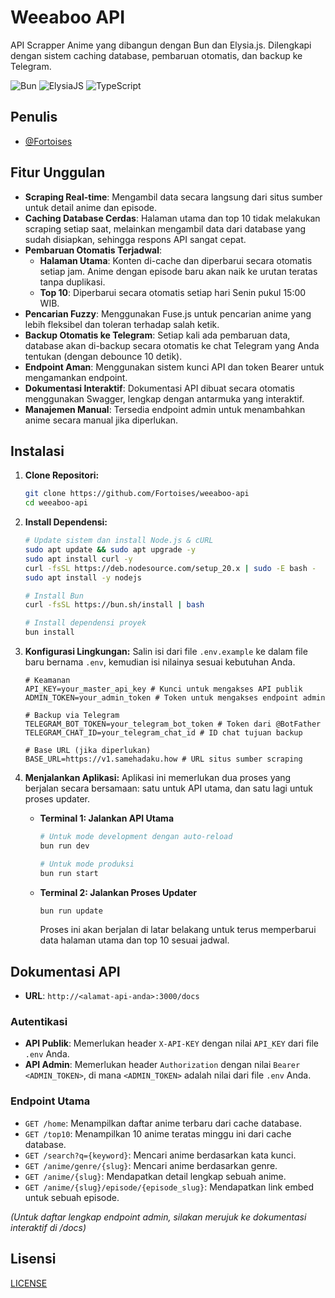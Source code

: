 # Weeaboo API

API Scrapper Anime yang dibangun dengan Bun dan Elysia.js. Dilengkapi dengan sistem caching database, pembaruan otomatis, dan backup ke Telegram.

![Bun](https://img.shields.io/badge/Bun-%23000000.svg?style=for-the-badge&logo=bun)
![ElysiaJS](https://img.shields.io/badge/ElysiaJS-red?style=for-the-badge&logo=elysia)
![TypeScript](https://img.shields.io/badge/TypeScript-blue?style=for-the-badge&logo=typescript)

## Penulis

- [@Fortoises](https://www.github.com/Fortoises)

## Fitur Unggulan

- **Scraping Real-time**: Mengambil data secara langsung dari situs sumber untuk detail anime dan episode.
- **Caching Database Cerdas**: Halaman utama dan top 10 tidak melakukan scraping setiap saat, melainkan mengambil data dari database yang sudah disiapkan, sehingga respons API sangat cepat.
- **Pembaruan Otomatis Terjadwal**:
    - **Halaman Utama**: Konten di-cache dan diperbarui secara otomatis setiap jam. Anime dengan episode baru akan naik ke urutan teratas tanpa duplikasi.
    - **Top 10**: Diperbarui secara otomatis setiap hari Senin pukul 15:00 WIB.
- **Pencarian Fuzzy**: Menggunakan Fuse.js untuk pencarian anime yang lebih fleksibel dan toleran terhadap salah ketik.
- **Backup Otomatis ke Telegram**: Setiap kali ada pembaruan data, database akan di-backup secara otomatis ke chat Telegram yang Anda tentukan (dengan debounce 10 detik).
- **Endpoint Aman**: Menggunakan sistem kunci API dan token Bearer untuk mengamankan endpoint.
- **Dokumentasi Interaktif**: Dokumentasi API dibuat secara otomatis menggunakan Swagger, lengkap dengan antarmuka yang interaktif.
- **Manajemen Manual**: Tersedia endpoint admin untuk menambahkan anime secara manual jika diperlukan.

## Instalasi

1.  **Clone Repositori:**
    ```bash
    git clone https://github.com/Fortoises/weeaboo-api
    cd weeaboo-api
    ```

2.  **Install Dependensi:**
    ```bash
    # Update sistem dan install Node.js & cURL
    sudo apt update && sudo apt upgrade -y
    sudo apt install curl -y
    curl -fsSL https://deb.nodesource.com/setup_20.x | sudo -E bash -
    sudo apt install -y nodejs

    # Install Bun
    curl -fsSL https://bun.sh/install | bash

    # Install dependensi proyek
    bun install
    ```

3.  **Konfigurasi Lingkungan:**
    Salin isi dari file `.env.example` ke dalam file baru bernama `.env`, kemudian isi nilainya sesuai kebutuhan Anda.
    ```dotenv
    # Keamanan
    API_KEY=your_master_api_key # Kunci untuk mengakses API publik
    ADMIN_TOKEN=your_admin_token # Token untuk mengakses endpoint admin

    # Backup via Telegram
    TELEGRAM_BOT_TOKEN=your_telegram_bot_token # Token dari @BotFather
    TELEGRAM_CHAT_ID=your_telegram_chat_id # ID chat tujuan backup

    # Base URL (jika diperlukan)
    BASE_URL=https://v1.samehadaku.how # URL situs sumber scraping
    ```

4.  **Menjalankan Aplikasi:**
    Aplikasi ini memerlukan dua proses yang berjalan secara bersamaan: satu untuk API utama, dan satu lagi untuk proses updater.

    -   **Terminal 1: Jalankan API Utama**
        ```bash
        # Untuk mode development dengan auto-reload
        bun run dev
        ```
        ```bash
        # Untuk mode produksi
        bun run start
        ```

    -   **Terminal 2: Jalankan Proses Updater**
        ```bash
        bun run update
        ```
        Proses ini akan berjalan di latar belakang untuk terus memperbarui data halaman utama dan top 10 sesuai jadwal.

## Dokumentasi API

-   **URL**: `http://<alamat-api-anda>:3000/docs`

### Autentikasi

-   **API Publik**: Memerlukan header `X-API-KEY` dengan nilai `API_KEY` dari file `.env` Anda.
-   **API Admin**: Memerlukan header `Authorization` dengan nilai `Bearer <ADMIN_TOKEN>`, di mana `<ADMIN_TOKEN>` adalah nilai dari file `.env` Anda.

### Endpoint Utama

-   `GET /home`: Menampilkan daftar anime terbaru dari cache database.
-   `GET /top10`: Menampilkan 10 anime teratas minggu ini dari cache database.
-   `GET /search?q={keyword}`: Mencari anime berdasarkan kata kunci.
-   `GET /anime/genre/{slug}`: Mencari anime berdasarkan genre.
-   `GET /anime/{slug}`: Mendapatkan detail lengkap sebuah anime.
-   `GET /anime/{slug}/episode/{episode_slug}`: Mendapatkan link embed untuk sebuah episode.

*(Untuk daftar lengkap endpoint admin, silakan merujuk ke dokumentasi interaktif di /docs)*

## Lisensi

[LICENSE](https://github.com/Fortoises/weeaboo-api/blob/main/LICENSE)